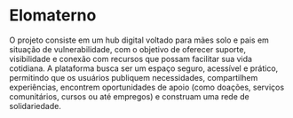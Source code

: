 # Elomaterno

O projeto consiste em um hub digital voltado para mães solo e pais em situação de vulnerabilidade, com o objetivo de oferecer suporte, visibilidade e conexão com recursos que possam facilitar sua vida cotidiana. A plataforma busca ser um espaço seguro, acessível e prático, permitindo que os usuários publiquem necessidades, compartilhem experiências, encontrem oportunidades de apoio (como doações, serviços comunitários, cursos ou até empregos) e construam uma rede de solidariedade.


